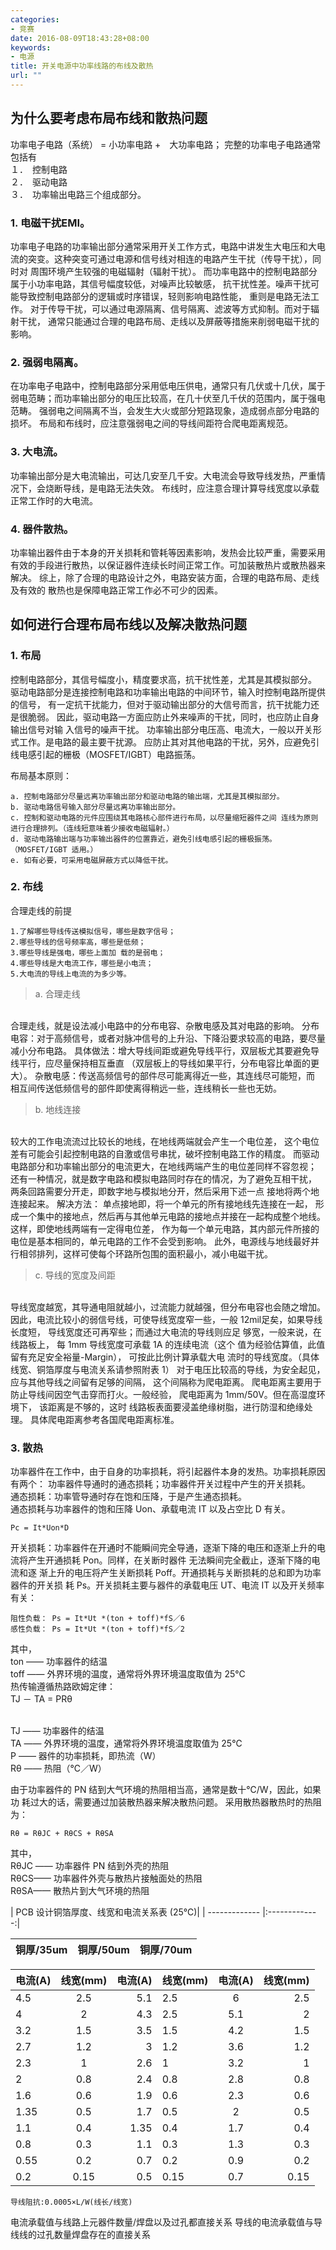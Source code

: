 ```yaml
---
categories:
- 竞赛
date: 2016-08-09T18:43:28+08:00
keywords:
- 电源
title: 开关电源中功率线路的布线及散热
url: ""
---
```


## **为什么要考虑布局布线和散热问题**

功率电子电路（系统） = 小功率电路 +　大功率电路； 完整的功率电子电路通常包括有
　<br/>１．　控制电路
　<br/>２．　驱动电路
　<br/>３．　功率输出电路三个组成部分。
<br/>

### 1. 电磁干扰EMI。

功率电子电路的功率输出部分通常采用开关工作方式，电路中讲发生大电压和大电 流的突变。这种突变可通过电源和信号线对相连的电路产生干扰（传导干扰），同时对 周围环境产生较强的电磁辐射（辐射干扰）。 而功率电路中的控制电路部分属于小功率电路，其信号幅度较低，对噪声比较敏感， 抗干扰性差。噪声干扰可能导致控制电路部分的逻辑或时序错误，轻则影响电路性能， 重则是电路无法工作。 对于传导干扰，可以通过电源隔离、信号隔离、滤波等方式抑制。而对于辐射干扰， 通常只能通过合理的电路布局、走线以及屏蔽等措施来削弱电磁干扰的影响。

### 2. 强弱电隔离。

在功率电子电路中，控制电路部分采用低电压供电，通常只有几伏或十几伏，属于 弱电范畴；而功率输出部分的电压比较高，在几十伏至几千伏的范围内，属于强电范畴。 强弱电之间隔离不当，会发生大火或部分短路现象，造成弱点部分电路的损坏。 布局和布线时，应注意强弱电之间的导线间距符合爬电距离规范。

### 3. 大电流。

功率输出部分是大电流输出，可达几安至几千安。大电流会导致导线发热，严重情 况下，会烧断导线，是电路无法失效。 布线时，应注意合理计算导线宽度以承载正常工作时的大电流。

### 4. 器件散热。

功率输出器件由于本身的开关损耗和管耗等因素影响，发热会比较严重，需要采用 有效的手段进行散热，以保证器件连续长时间正常工作。可加装散热片或散热器来解决。 综上，除了合理的电路设计之外，电路安装方面，合理的电路布局、走线及有效的 散热也是保障电路正常工作必不可少的因素。

## **如何进行合理布局布线以及解决散热问题**

### 1. 布局

控制电路部分，其信号幅度小，精度要求高，抗干扰性差，尤其是其模拟部分。 驱动电路部分是连接控制电路和功率输出电路的中间环节，输入时控制电路所提供的信号， 有一定抗干扰能力，但对于驱动输出部分的大信号而言，抗干扰能力还是很脆弱。 因此，驱动电路一方面应防止外来噪声的干扰，同时，也应防止自身输出信号对输 入信号的噪声干扰。 功率输出部分电压高、电流大，一般以开关形式工作。是电路的最主要干扰源。 应防止其对其他电路的干扰，另外，应避免引线电感引起的栅极（MOSFET/IGBT）电路振荡。


布局基本原则：
```
a. 控制电路部分尽量远离功率输出部分和驱动电路的输出端，尤其是其模拟部分。 
b. 驱动电路信号输入部分尽量远离功率输出部分。 
c. 控制和驱动电路的元件应围绕其电路核心部件进行布局，以尽量缩短器件之间 连线为原则进行合理排列。（连线短意味着少接收电磁辐射。） 
d. 驱动电路输出端与功率输出器件的位置靠近，避免引线电感引起的栅极振荡。 （MOSFET/IGBT 适用。） 
e. 如有必要，可采用电磁屏蔽方式以降低干扰。
```


### 2. 布线

合理走线的前提 
```
1.了解哪些导线传送模拟信号，哪些是数字信号； 
2.哪些导线的信号频率高，哪些是低频； 
3.哪些导线是强电，哪些上面加 载的是弱电； 
4.哪些导线是大电流工作，哪些是小电流； 
5.大电流的导线上电流的为多少等。
```
> a. 合理走线 
<br/>
合理走线，就是设法减小电路中的分布电容、杂散电感及其对电路的影响。 
分布电容：对于高频信号，或者对脉冲信号的上升沿、下降沿要求较高的电路，要尽量减小分布电路。 
具体做法：增大导线间距或避免导线平行，双层板尤其要避免导线平行，应尽量保持相互垂直 （双层板上的导线如果平行，分布电容比单面的更大）。 杂散电感：传送高频信号的部件尽可能离得近一些，其连线尽可能短，而 相互间传送低频信号的部件即使离得稍远一些，连线稍长一些也无妨。

> b. 地线连接 
<br/>
较大的工作电流流过比较长的地线，在地线两端就会产生一个电位差， 这个电位差有可能会引起控制电路的自激或信号串扰，破坏控制电路工作的精度。 而驱动电路部分和功率输出部分的电流更大，在地线两端产生的电位差同样不容忽视； 还有一种情况，就是数字电路和模拟电路同时存在的情况，为了避免互相干扰， 两条回路需要分开走，即数字地与模拟地分开，然后采用下述一点 接地将两个地连接起来。 
解决方法：
单点接地即，将一个单元的所有接地线先连接在一起， 形成一个集中的接地点，然后再与其他单元电路的接地点并接在一起构成整个地线。这样，即使地线两端有一定得电位差， 作为每一个单元电路，其内部元件所接的电位是基本相同的，单元电路的工作不会受到影响。 此外，电源线与地线最好并行相邻排列，这样可使每个环路所包围的面积最小，减小电磁干扰。


> c. 导线的宽度及间距
<br/> 
导线宽度越宽，其导通电阻就越小，过流能力就越强，但分布电容也会随之增加。 
因此，电流比较小的弱信号线，可使导线宽度窄一些，一般 12mil足矣，如果导线长度短，
 导线宽度还可再窄些；而通过大电流的导线则应足 够宽，一般来说，在线路板上， 每 1mm 
 导线宽度可承载 1A 的连续电流（这个 值为经验估算值，此值留有充足安全裕量-Margin）， 可按此比例计算承载大电 
 流时的导线宽度。（具体线宽、铜箔厚度与电流关系请参照附表 1） 对于电压比较高的导线，为安全起见，
 应与其他导线之间留有足够的间隔， 这个间隔称为爬电距离。 爬电距离主要用于防止导线间因空气击穿而打火。一般经验，
 爬电距离为 1mm/50V。但在高湿度环境下， 该距离是不够的，这时 线路板表面要浸盖绝缘树脂，进行防湿和绝缘处理。 
 具体爬电距离参考各国爬电距离标准。

### 3. 散热

功率器件在工作中，由于自身的功率损耗，将引起器件本身的发热。功率损耗原因有两个： 功率器件导通时的通态损耗；功率器件开关过程中产生的开关损耗。 
<br/>
通态损耗：功率管导通时存在饱和压降，于是产生通态损耗。
<br/>通态损耗与功率器件的饱和压降 Uon、承载电流 IT 以及占空比 D 有关。
<br/> 

```
Pc = It*Uon*D 
```

开关损耗：功率器件在开通时不能瞬间完全导通，逐渐下降的电压和逐渐上升的电 流将产生开通损耗 Pon。同样，在关断时器件
无法瞬间完全截止，逐渐下降的电流和逐 渐上升的电压将产生关断损耗 Poff。开通损耗与关断损耗的总和即为功率器件的开关损
 耗 Ps。开关损耗主要与器件的承载电压 UT、电流 IT 以及开关频率有关： 
 <br/>
 ```
阻性负载： Ps = It*Ut *(ton + toff)*fS／6 
感性负载： Ps = It*Ut *(ton + toff)*fS／2 
```
其中，
<br/>ton —— 功率器件的结温 
<br/>toff —— 外界环境的温度，通常将外界环境温度取值为 25℃ 
<br/>热传输遵循热路欧姆定律： 
<br/>TJ － TA = PRθ 
 
<br/>TJ —— 功率器件的结温 
<br/>TA —— 外界环境的温度，通常将外界环境温度取值为 25℃ 
<br/>P —— 器件的功率损耗，即热流（W） 
<br/>Rθ —— 热阻（℃／W）

由于功率器件的 PN 结到大气环境的热阻相当高，通常是数十℃/W，因此，如果功 耗过大的话，需要通过加装散热器来解决散热问题。 采用散热器散热时的热阻为： 
```
Rθ = RθJC + RθCS + RθSA 
```
其中，
<br/>RθJC —— 功率器件 PN 结到外壳的热阻 
<br/>RθCS—— 功率器件外壳与散热片接触面处的热阻 
<br/>RθSA—— 散热片到大气环境的热阻

| PCB 设计铜箔厚度、线宽和电流关系表 (25℃)| 
| ------------- |:-------------:| 

| 铜厚/35um     | 铜厚/50um     | 铜厚/70um |
| ------------- |:-------------:| ---------:|
		
|电流(A)	|线宽(mm)	|电流(A)	|线宽(mm)	|电流(A)	|线宽(mm)|
| ------------- |:-------------:| ---------:| ------------- |:-------------:| ---------:|
|4.5	|2.5	|5.1	|2.5	|6		|2.5
|4		|2		|4.3	|2.5	|5.1	|2
|3.2	|1.5	|3.5	|1.5	|4.2	|1.5
|2.7	|1.2	|3		|1.2	|3.6	|1.2
|2.3	|1		|2.6	|1		|3.2	|1
|2		|0.8	|2.4	|0.8	|2.8	|0.8
|1.6	|0.6	|1.9	|0.6	|2.3	|0.6
|1.35	|0.5	|1.7	|0.5	|2		|0.5
|1.1	|0.4	|1.35	|0.4	|1.7	|0.4
|0.8	|0.3	|1.1	|0.3	|1.3	|0.3
|0.55	|0.2	|0.7	|0.2	|0.9	|0.2
|0.2	|0.15	|0.5	|0.15	|0.7	|0.15
```
导线阻抗:0.0005×L/W(线长/线宽) 
```
电流承载值与线路上元器件数量/焊盘以及过孔都直接关系 
导线的电流承载值与导线线的过孔数量焊盘存在的直接关系 

